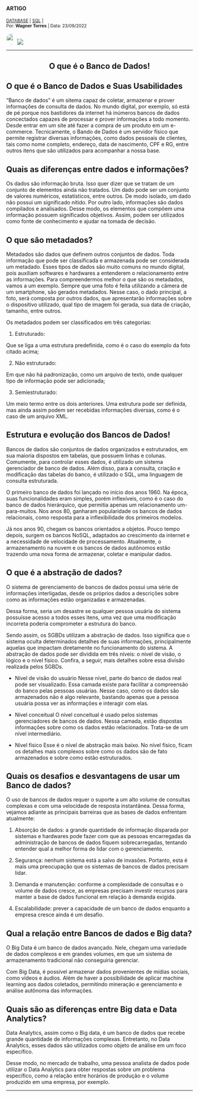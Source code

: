
#### ARTIGO <!--Obrigatorio-->

<SUB>[DATABASE](#) | [SQL](#) |<br /></SUB>
<sub>Por:<strong> Wagner Torres</strong> | Data: 23/09/2022</sub>

<img style="border-radius: 65px;" alt="" width="30" height="30" class="avatar avatar-user width-full border color-bg-default" src="https://avatars.githubusercontent.com/u/44095306?v=4">[<img src = "https://img.shields.io/badge/GitHub-100000?style=for-the-badge&logo=github&logoColor=white">](https://github.com/wstorres)
___________________________________________
<!--INICIO DO PROJETO-->


<h2 align="center">O que é o Banco de Dados!</h2>
<!--(Obrigatorio)-->

## O que é o Banco de Dados e Suas Usabilidades

“Banco de dados” é um sitema capaz de coletar, armazenar e prover informações de consulta de dados.
No mundo digital, por exemplo, só está de pé porque nos bastidores da internet há inúmeros bancos de dados concectados capazes de processar e prover informações a todo momento.
Desde entrar em um site até fazer a compra de um produto em um e-commerce.
Tecnicamente, o Bando de Dados é um servidor físico que permite registrar diversas informações, como dados pessoais de clientes, tais como nome completo, endereço, data de nascimento, CPF e RG, entre outros itens que são utilizados para acompanhar a nossa base.

## Quais as diferenças entre dados e informações?

Os dados são informação bruta. Isso quer dizer que se tratam de um conjunto de elementos ainda não tratados. Um dado pode ser um conjunto de valores numéricos, estatísticos, entre outros. De modo isolado, um dado não possui um significado nítido.
Por outro lado, informações são dados compilados e analisados. Desse modo, os elementos que compõem uma informação possuem significados objetivos. Assim, podem ser utilizados como fonte de conhecimento e ajudar na tomada de decisão.

## O que são metadados?

Metadados são dados que definem outros conjuntos de dados. Toda informação que pode ser classificada e armazenada pode ser considerada um metadado. Esses tipos de dados são muito comuns no mundo digital, pois auxiliam softwares e hardwares a entenderem o relacionamento entre as informações.
Para compreendermos melhor o que são os metadados, vamos a um exemplo. Sempre que uma foto é feita utilizando a câmera de um smartphone, são gerados metadados. Nesse caso, o dado principal, a foto, será composta por outros dados, que apresentarão informações sobre o dispositivo utilizado, qual tipo de imagem foi gerada, sua data de criação, tamanho, entre outros.

Os metadados podem ser classificados em três categorias:

1. Estruturado: 
    
Que se liga a uma estrutura predefinida, como é o caso do exemplo da foto citado acima;

2. Não estruturado: 
    
Em que não há padronização, como um arquivo de texto, onde qualquer tipo de informação pode ser adicionada;

3. Semiestruturado: 

Um meio termo entre os dois anteriores. Uma estrutura pode ser definida, mas ainda assim podem ser recebidas informações diversas, como é o caso de um arquivo XML.

## Estrutura e evolução dos Bancos de Dados!
Bancos de dados são conjuntos de dados organizados e estruturados, em sua maioria dispostos em tabelas, que possuem linhas e colunas. Comumente, para controlar esses dados, é utilizado um sistema gerenciador de banco de dados. Além disso, para a consulta, criação e modificação das tabelas do banco, é utilizado o SQL, uma linguagem de consulta estruturada. 

O primeiro banco de dados foi lançado no início dos anos 1960. Na época, suas funcionalidades eram simples, porém inflexíveis, como é o caso do banco de dados hierárquico, que permitia apenas um relacionamento um-para-muitos. Nos anos 80, ganharam popularidade os bancos de dados relacionais, como resposta para a inflexibilidade dos primeiros modelos. 

Já nos anos 90, chegam os bancos orientados a objetos. Pouco tempo depois, surgem os bancos NoSQL, adaptados ao crescimento da internet e a necessidade de velocidade de processamento. Atualmente, o armazenamento na nuvem e os bancos de dados autônomos estão trazendo uma nova forma de armazenar, coletar e manipular dados.



## O que é a abstração de dados?
O sistema de gerenciamento de bancos de dados possui uma série de informações interligadas, desde os próprios dados a descrições sobre como as informações estão organizadas e armazenadas. 

Dessa forma, seria um desastre se qualquer pessoa usuária do sistema possuísse acesso a todos esses itens, uma vez que uma modificação incorreta poderia comprometer a estrutura do banco. 

Sendo assim, os SGBDs utilizam a abstração de dados. Isso significa que o sistema oculta determinados detalhes de suas informações, principalmente aquelas que impactam diretamente no funcionamento do sistema. A abstração de dados pode ser dividida em três níveis: o nível de visão, o lógico e o nível físico. Confira, a seguir, mais detalhes sobre essa divisão realizada pelos SGBDs. 

- Nível de visão do usuário
Nesse nível, parte do banco de dados real pode ser visualizado. Essa camada existe para facilitar a compreensão do banco pelas pessoas usuárias. Nesse caso, como os dados são armazenados não é algo relevante, bastando apenas que a pessoa usuária possa ver as informações e interagir com elas.

- Nível conceitual 
O nível conceitual é usado pelos sistemas gerenciadores de bancos de dados. Nessa camada, estão dispostas informações sobre como os dados estão relacionados. Trata-se de um nível intermediário.

- Nível físico
Esse é o nível de abstração mais baixo. No nível físico, ficam os detalhes mais complexos sobre como os dados são de fato armazenados e sobre como estão estruturados.


## Quais os desafios e desvantagens de usar um Banco de dados?

O uso de bancos de dados requer o suporte a um alto volume de consultas complexas e com uma velocidade de resposta instantânea. Dessa forma, vejamos adiante as principais barreiras que as bases de dados enfrentam atualmente:

1. Absorção de dados: a grande quantidade de informação disparada por sistemas e hardwares pode fazer com que as pessoas encarregadas da administração de bancos de dados fiquem sobrecarregadas, tentando entender qual a melhor forma de lidar com o gerenciamento.

2. Segurança: nenhum sistema está a salvo de invasões. Portanto, esta é mais uma preocupação que os sistemas de bancos de dados precisam lidar.

3. Demanda e manutenção: conforme a complexidade de consultas e o volume de dados cresce, as empresas precisam investir recursos para manter a base de dados funcional em relação à demanda exigida. 

4. Escalabilidade: prever a capacidade de um banco de dados enquanto a empresa cresce ainda é um desafio.

## Qual a relação entre Bancos de dados e Big data?

O Big Data é um banco de dados avançado. Nele, chegam uma variedade de dados complexos e em grandes volumes, em que um sistema de armazenamento tradicional não conseguiria gerenciar.

Com Big Data, é possível armazenar dados provenientes de mídias sociais, como vídeos e áudios. Além de haver a possibilidade de aplicar machine learning aos dados coletados, permitindo mineração e gerenciamento e análise autônoma das informações.

## Quais são as diferenças entre Big data e Data Analytics?

Data Analytics, assim como o Big data, é um banco de dados que recebe grande quantidade de informações complexas. Entretanto, no Data Analytics, esses dados são utilizados como objeto de análise em um foco específico. 

Desse modo, no mercado de trabalho, uma pessoa analista de dados pode utilizar o Data Analytics para obter respostas sobre um problema específico, como a relação entre horários de produção e o volume produzido em uma empresa, por exemplo.

<!--FIM DO PROJETO-->
_________________________________________


